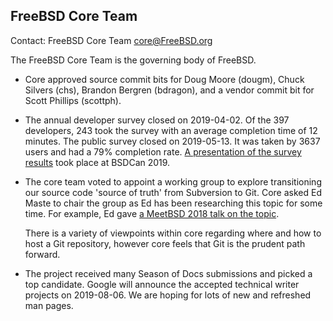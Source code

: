 ## FreeBSD Core Team ##

Contact: FreeBSD Core Team <core@FreeBSD.org>

The FreeBSD Core Team is the governing body of FreeBSD.

- Core approved source commit bits for Doug Moore (dougm), Chuck Silvers
  (chs), Brandon Bergren (bdragon), and a vendor commit bit for Scott
  Phillips (scottph).

- The annual developer survey closed on 2019-04-02.  Of the 397
  developers, 243 took the survey with an average completion time of 12
  minutes.  The public survey closed on 2019-05-13.  It was taken by
  3637 users and had a 79% completion rate.
  [A presentation of the survey results](https://www.youtube.com/watch?v=9nc8N6GtAPg&t=549)
  took place at BSDCan 2019.

- The core team voted to appoint a working group to explore
  transitioning our source code 'source of truth' from Subversion to
  Git.  Core asked Ed Maste to chair the group as Ed has been
  researching this topic for some time.  For example, Ed gave
  [a MeetBSD 2018 talk on the topic](https://www.youtube.com/watch?v=G8wQ88d85s4).
  
  There is a variety of viewpoints within core regarding where and how
  to host a Git repository, however core feels that Git is the prudent
  path forward.

- The project received many Season of Docs submissions and picked a top
  candidate.  Google will announce the accepted technical writer
  projects on 2019-08-06.  We are hoping for lots of new and refreshed
  man pages.
